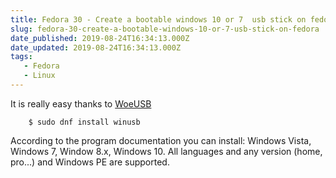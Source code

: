 ```yaml
---
title: Fedora 30 - Create a bootable windows 10 or 7  usb stick on fedora
slug: fedora-30-create-a-bootable-windows-10-or-7-usb-stick-on-fedora
date_published: 2019-08-24T16:34:13.000Z
date_updated: 2019-08-24T16:34:13.000Z
tags:
   - Fedora
   - Linux
---
```


It is really easy thanks to [WoeUSB](https://github.com/slacka/WoeUSB)
<!-- more -->

```shell
    $ sudo dnf install winusb
```

According to the program documentation you can install: Windows Vista, Windows 7, Window 8.x, Windows 10. All languages and any version (home, pro...) and Windows PE are supported.
